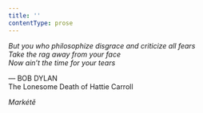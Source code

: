 ```yaml
---
title: ''
contentType: prose
---
```


_But you who philosophize disgrace and criticize all fears  
Take the rag away from your face  
Now ain’t the time for your tears_

— BOB DYLAN  
The Lonesome Death of Hattie Carroll

_Markétě_
